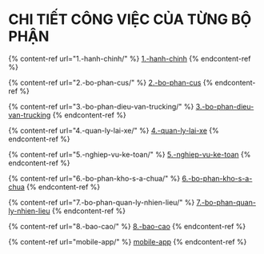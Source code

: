 # CHI TIẾT CÔNG VIỆC CỦA TỪNG BỘ PHẬN

{% content-ref url="1.-hanh-chinh/" %}
[1.-hanh-chinh](1.-hanh-chinh/)
{% endcontent-ref %}

{% content-ref url="2.-bo-phan-cus/" %}
[2.-bo-phan-cus](2.-bo-phan-cus/)
{% endcontent-ref %}

{% content-ref url="3.-bo-phan-dieu-van-trucking/" %}
[3.-bo-phan-dieu-van-trucking](3.-bo-phan-dieu-van-trucking/)
{% endcontent-ref %}

{% content-ref url="4.-quan-ly-lai-xe/" %}
[4.-quan-ly-lai-xe](4.-quan-ly-lai-xe/)
{% endcontent-ref %}

{% content-ref url="5.-nghiep-vu-ke-toan/" %}
[5.-nghiep-vu-ke-toan](5.-nghiep-vu-ke-toan/)
{% endcontent-ref %}

{% content-ref url="6.-bo-phan-kho-s-a-chua/" %}
[6.-bo-phan-kho-s-a-chua](6.-bo-phan-kho-s-a-chua/)
{% endcontent-ref %}

{% content-ref url="7.-bo-phan-quan-ly-nhien-lieu/" %}
[7.-bo-phan-quan-ly-nhien-lieu](7.-bo-phan-quan-ly-nhien-lieu/)
{% endcontent-ref %}

{% content-ref url="8.-bao-cao/" %}
[8.-bao-cao](8.-bao-cao/)
{% endcontent-ref %}

{% content-ref url="mobile-app/" %}
[mobile-app](mobile-app/)
{% endcontent-ref %}
